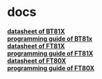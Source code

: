 # docs

**[datasheet of BT81X](https://brtchip.com/wp-content/uploads/Support/Documentation/Datasheets/ICs/EVE/DS_BT81X.pdf)**  
**[programming guide of BT81x](https://brtchip.com/wp-content/uploads/Support/Documentation/Programming_Guides/ICs/EVE/BRT_AN_033_BT81X_Series_Programming_Guide.pdf)**   
**[datasheet of FT81X](https://brtchip.com/wp-content/uploads/Support/Documentation/Datasheets/ICs/EVE/DS_FT81x.pdf)**  
**[programming guide of FT81X](http://brtchip.com/wp-content/uploads/Support/Documentation/Programming_Guides/ICs/EVE/FT81X_Series_Programmer_Guide.pdf)**   
**[datasheet of FT80X](http://brtchip.com/wp-content/uploads/Support/Documentation/Datasheets/ICs/EVE/DS_FT801.pdf)**  
**[programming guide of FT80X](http://brtchip.com/wp-content/uploads/Support/Documentation/Programming_Guides/ICs/EVE/FT800_Series_Programmer_Guide.pdf)**   
   

